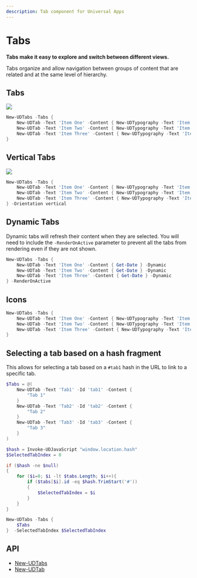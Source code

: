 ```yaml
---
description: Tab component for Universal Apps
---
```


# Tabs

**Tabs make it easy to explore and switch between different views.**

Tabs organize and allow navigation between groups of content that are related and at the same level of hierarchy.

## Tabs

![](<../../../.gitbook/assets/image (471).png>)

```powershell
New-UDTabs -Tabs {
    New-UDTab -Text 'Item One' -Content { New-UDTypography -Text 'Item One' -Variant 'h2' }
    New-UDTab -Text 'Item Two' -Content { New-UDTypography -Text 'Item Two' -Variant 'h2' }
    New-UDTab -Text 'Item Three' -Content { New-UDTypography -Text 'Item Three' -Variant 'h2' }
}
```

## Vertical Tabs

![](<../../../.gitbook/assets/image (106).png>)

```powershell
New-UDTabs -Tabs {
    New-UDTab -Text 'Item One' -Content { New-UDTypography -Text 'Item One' -Variant 'h2' }
    New-UDTab -Text 'Item Two' -Content { New-UDTypography -Text 'Item Two' -Variant 'h2' }
    New-UDTab -Text 'Item Three' -Content { New-UDTypography -Text 'Item Three' -Variant 'h2' }
} -Orientation vertical
```

## Dynamic Tabs

Dynamic tabs will refresh their content when they are selected. You will need to include the `-RenderOnActive` parameter to prevent all the tabs from rendering even if they are not shown.

```powershell
New-UDTabs -Tabs {
    New-UDTab -Text 'Item One' -Content { Get-Date } -Dynamic
    New-UDTab -Text 'Item Two' -Content { Get-Date } -Dynamic
    New-UDTab -Text 'Item Three' -Content { Get-Date } -Dynamic
} -RenderOnActive
```

## Icons

```powershell
New-UDTabs -Tabs {
    New-UDTab -Text 'Item One' -Content { New-UDTypography -Text 'Item One' -Variant 'h2' } -Icon (New-UDIcon -Icon Users)
    New-UDTab -Text 'Item Two' -Content { New-UDTypography -Text 'Item Two' -Variant 'h2' } -Icon (New-UDIcon -Icon Desktop)
    New-UDTab -Text 'Item Three' -Content { New-UDTypography -Text 'Item Three' -Variant 'h2' } -Icon (New-UDIcon -Icon Exclamation)
}
```

## Selecting a tab based on a hash fragment

This allows for selecting a tab based on a `#tab1` hash in the URL to link to a specific tab.&#x20;

```powershell
$Tabs = @(
    New-UDTab -Text 'Tab1' -Id 'tab1' -Content {
        "Tab 1" 
    }  
    New-UDTab -Text 'Tab2' -Id 'tab2' -Content {
        "Tab 2" 
    }  
    New-UDTab -Text 'Tab3' -Id 'tab3' -Content {
        "Tab 3" 
    } 
)

$hash = Invoke-UDJavaScript "window.location.hash"
$SelectedTabIndex = 0

if ($hash -ne $null)
{
    for ($i=0; $i -lt $tabs.Length; $i++){
        if ($tabs[$i].id -eq $hash.TrimStart('#'))
        {
            $SelectedTabIndex = $i
        }
    }
}

New-UDTabs -Tabs {
    $Tabs
}  -SelectedTabIndex $SelectedTabIndex
```

## API

* [New-UDTabs](../../../cmdlets/New-UDTabs.txt)
* [New-UDTab](../../../cmdlets/New-UDTab.txt)

